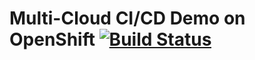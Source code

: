 Multi-Cloud CI/CD Demo on OpenShift [![Build Status](https://travis-ci.org/siamaksade/multi-cloud-cd-demo.svg?branch=v3.9)](https://travis-ci.org/siamaksade/multi-cloud-cd-demo)
===

